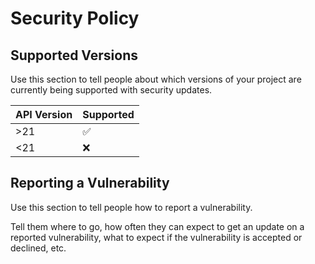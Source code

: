 # Security Policy

## Supported Versions

Use this section to tell people about which versions of your project are
currently being supported with security updates.

| API Version |      Supported     |
| --------- | ------------------ |
| >21   | :white_check_mark: |
| <21   | :x:                |

## Reporting a Vulnerability

Use this section to tell people how to report a vulnerability.

Tell them where to go, how often they can expect to get an update on a
reported vulnerability, what to expect if the vulnerability is accepted or
declined, etc.
